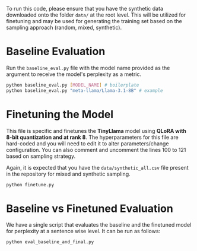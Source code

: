 To run this code, please ensure that you have the synthetic data downloaded onto
the folder `data/` at the root level. This will be utilized for finetuning and
may be used for generating the training set based on the sampling approach 
(random, mixed, synthetic).

# Baseline Evaluation

Run the `baseline_eval.py` file with the model name provided as the argument to
receive the model's perplexity as a metric.
```bash
python baseline_eval.py [MODEL_NAME] # boilerplate
python baseline_eval.py "meta-llama/Llama-3.1-8B" # example
```

# Finetuning the Model

This file is specific and finetunes the **TinyLlama** model using **QLoRA with 8-bit
quantization and at rank 8**. The hyperparameters for this file are hard-coded and
you will need to edit it to alter parameters/change configuration. You can also
comment and uncomment the lines 100 to 121 based on sampling strategy.

Again, it is expected that you have the `data/synthetic_all.csv` file present 
in the repository for mixed and synthetic sampling.
```bash
python finetune.py
```

# Baseline vs Finetuned Evaluation

We have a single script that evaluates the baseline and the finetuned model for 
perplexity at a sentence wise level. It can be run as follows:
```bash
python eval_baseline_and_final.py
```
